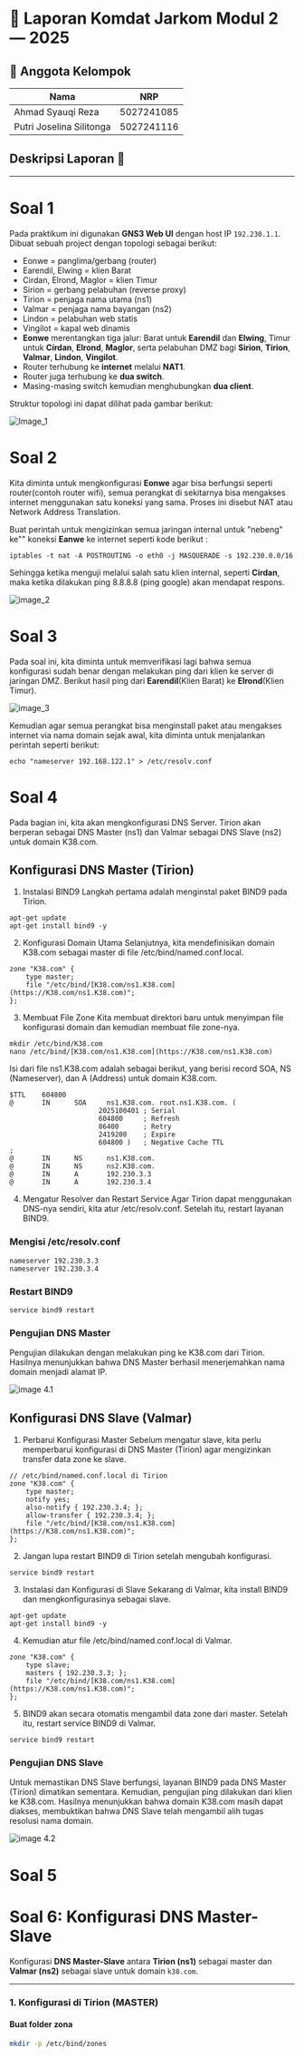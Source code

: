 # 📄 Laporan Komdat Jarkom Modul 2 — 2025

## 👥 Anggota Kelompok

| Nama                     | NRP        |
| ------------------------ | ---------- |
| Ahmad Syauqi Reza        | 5027241085 |
| Putri Joselina Silitonga | 5027241116 |

## Deskripsi Laporan 📝

---

# Soal 1

Pada praktikum ini digunakan **GNS3 Web UI** dengan host IP `192.230.1.1`.  
Dibuat sebuah project dengan topologi sebagai berikut:

- Eonwe = panglima/gerbang (router)
- Earendil, Elwing = klien Barat
- Cirdan, Elrond, Maglor = klien Timur
- Sirion = gerbang pelabuhan (reverse proxy)
- Tirion = penjaga nama utama (ns1)
- Valmar = penjaga nama bayangan (ns2)
- Lindon = pelabuhan web statis
- Vingilot = kapal web dinamis
- **Eonwe** merentangkan tiga jalur: Barat untuk **Earendil** dan **Elwing**, Timur untuk **Círdan**, **Elrond**, **Maglor**, serta pelabuhan DMZ bagi **Sirion**, **Tirion**, **Valmar**, **Lindon**, **Vingilot**.
- Router terhubung ke **internet** melalui **NAT1**.
- Router juga terhubung ke **dua switch**.
- Masing-masing switch kemudian menghubungkan **dua client**.

Struktur topologi ini dapat dilihat pada gambar berikut:

![Image_1](asset/1.png)

# Soal 2

Kita diminta untuk mengkonfigurasi **Eonwe** agar bisa berfungsi seperti router(contoh router wifi), semua perangkat di sekitarnya bisa mengakses internet menggunakan satu koneksi yang sama. Proses ini disebut NAT atau Network Address Translation.

Buat perintah untuk mengizinkan semua jaringan internal untuk "nebeng" ke"" koneksi **Eanwe** ke internet seperti kode berikut :

```
iptables -t nat -A POSTROUTING -o eth0 -j MASQUERADE -s 192.230.0.0/16
```

Sehingga ketika menguji melalui salah satu klien internal, seperti **Cirdan**, maka ketika dilakukan ping 8.8.8.8 (ping google) akan mendapat respons.

![image_2](asset/2.png)

# Soal 3

Pada soal ini, kita diminta untuk memverifikasi lagi bahwa semua konfigurasi sudah benar dengan melakukan ping dari klien ke server di jaringan DMZ. Berikut hasil ping dari **Earendil**(Klien Barat) ke **Elrond**(Klien Timur).

![image_3](asset/3.png)

Kemudian agar semua perangkat bisa menginstall paket atau mengakses internet via nama domain sejak awal, kita diminta untuk menjalankan perintah seperti berikut:

```
echo "nameserver 192.168.122.1" > /etc/resolv.conf
```

# Soal 4

Pada bagian ini, kita akan mengkonfigurasi DNS Server. Tirion akan berperan sebagai DNS Master (ns1) dan Valmar sebagai DNS Slave (ns2) untuk domain K38.com.

## Konfigurasi DNS Master (Tirion)

1. Instalasi BIND9
   Langkah pertama adalah menginstal paket BIND9 pada Tirion.

```
apt-get update
apt-get install bind9 -y
```

2. Konfigurasi Domain Utama
   Selanjutnya, kita mendefinisikan domain K38.com sebagai master di file /etc/bind/named.conf.local.

```
zone "K38.com" {
    type master;
    file "/etc/bind/[K38.com/ns1.K38.com](https://K38.com/ns1.K38.com)";
};
```

3. Membuat File Zone
   Kita membuat direktori baru untuk menyimpan file konfigurasi domain dan kemudian membuat file zone-nya.

```
mkdir /etc/bind/K38.com
nano /etc/bind/[K38.com/ns1.K38.com](https://K38.com/ns1.K38.com)
```

Isi dari file ns1.K38.com adalah sebagai berikut, yang berisi record SOA, NS (Nameserver), dan A (Address) untuk domain K38.com.

```
$TTL    604800
@       IN      SOA     ns1.K38.com. root.ns1.K38.com. (
                      2025100401 ; Serial
                      604800     ; Refresh
                      86400      ; Retry
                      2419200    ; Expire
                      604800 )   ; Negative Cache TTL
;
@       IN      NS      ns1.K38.com.
@       IN      NS      ns2.K38.com.
@       IN      A       192.230.3.3
@       IN      A       192.230.3.4
```

4. Mengatur Resolver dan Restart Service
   Agar Tirion dapat menggunakan DNS-nya sendiri, kita atur /etc/resolv.conf. Setelah itu, restart layanan BIND9.

### Mengisi /etc/resolv.conf

```
nameserver 192.230.3.3
nameserver 192.230.3.4
```

### Restart BIND9

```
service bind9 restart
```

### Pengujian DNS Master

Pengujian dilakukan dengan melakukan ping ke K38.com dari Tirion. Hasilnya menunjukkan bahwa DNS Master berhasil menerjemahkan nama domain menjadi alamat IP.

![image 4.1](asset/4.1.png)

## Konfigurasi DNS Slave (Valmar)

1. Perbarui Konfigurasi Master
   Sebelum mengatur slave, kita perlu memperbarui konfigurasi di DNS Master (Tirion) agar mengizinkan transfer data zone ke slave.

```
// /etc/bind/named.conf.local di Tirion
zone "K38.com" {
    type master;
    notify yes;
    also-notify { 192.230.3.4; };
    allow-transfer { 192.230.3.4; };
    file "/etc/bind/[K38.com/ns1.K38.com](https://K38.com/ns1.K38.com)";
};
```

2. Jangan lupa restart BIND9 di Tirion setelah mengubah konfigurasi.

```
service bind9 restart
```

3. Instalasi dan Konfigurasi di Slave
   Sekarang di Valmar, kita install BIND9 dan mengkonfigurasinya sebagai slave.

```
apt-get update
apt-get install bind9 -y
```

4. Kemudian atur file /etc/bind/named.conf.local di Valmar.

```
zone "K38.com" {
    type slave;
    masters { 192.230.3.3; };
    file "/etc/bind/[K38.com/ns1.K38.com](https://K38.com/ns1.K38.com)";
};
```

5. BIND9 akan secara otomatis mengambil data zone dari master. Setelah itu, restart service BIND9 di Valmar.

```
service bind9 restart
```

### Pengujian DNS Slave

Untuk memastikan DNS Slave berfungsi, layanan BIND9 pada DNS Master (Tirion) dimatikan sementara. Kemudian, pengujian ping dilakukan dari klien ke K38.com. Hasilnya menunjukkan bahwa domain K38.com masih dapat diakses, membuktikan bahwa DNS Slave telah mengambil alih tugas resolusi nama domain.

![image 4.2](asset/4.2.png)

# Soal 5



# Soal 6: Konfigurasi DNS Master-Slave

Konfigurasi **DNS Master-Slave** antara **Tirion (ns1)** sebagai master dan **Valmar (ns2)** sebagai slave untuk domain `k38.com`.

---

### 1. Konfigurasi di Tirion (MASTER)

#### Buat folder zona
```bash
mkdir -p /etc/bind/zones

